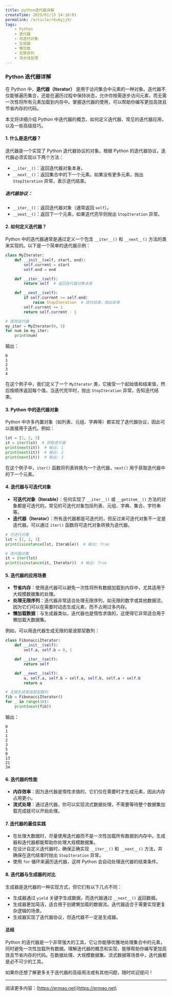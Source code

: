 ```yaml
---
title: python迭代器详解
createTime: 2025/01/13 14:18:01
permalink: /article/r6u6yjj9/
tags:
    - Python
    - 迭代器
    - 可迭代对象
    - 生成器
    - 懒加载
    - 无限序列
    - 流水线处理
---
```

### Python 迭代器详解

在 Python 中，**迭代器（Iterator）** 是用于访问集合中元素的一种对象。迭代器不仅能够遍历集合，还能在遍历过程中保持状态，允许你按需逐步访问元素，而无需一次性将所有元素加载到内存中。掌握迭代器的使用，可以帮助你编写更加高效且节省内存的代码。

本文将详细介绍 Python 中迭代器的概念、如何定义迭代器、常见的迭代器应用，以及一些高级技巧。

#### 1. 什么是迭代器？

迭代器是一个实现了 Python 迭代器协议的对象。根据 Python 的迭代器协议，迭代器必须实现以下两个方法：

- `__iter__()`：返回迭代器对象本身。
- `__next__()`：返回集合中的下一个元素。如果没有更多元素，抛出 `StopIteration` 异常，表示迭代结束。

##### 迭代器协议：
- `__iter__()`：返回迭代器对象（通常返回 `self`）。
- `__next__()`：返回下一个元素，如果迭代完毕则抛出 `StopIteration` 异常。

#### 2. 如何定义迭代器？

Python 中的迭代器通常是通过定义一个包含 `__iter__()` 和 `__next__()` 方法的类来实现的。以下是一个简单的迭代器示例：

```python
class MyIterator:
    def __init__(self, start, end):
        self.current = start
        self.end = end

    def __iter__(self):
        return self  # 返回迭代器对象本身

    def __next__(self):
        if self.current >= self.end:
            raise StopIteration  # 迭代结束，抛出异常
        self.current += 1
        return self.current - 1

# 使用迭代器
my_iter = MyIterator(0, 5)
for num in my_iter:
    print(num)
```

输出：
```
0
1
2
3
4
```

在这个例子中，我们定义了一个 `MyIterator` 类，它接受一个起始值和结束值，然后按顺序返回每个值。当迭代完毕时，抛出 `StopIteration` 异常，告知迭代结束。

#### 3. Python 中的迭代器对象

Python 中许多内置对象（如列表、元组、字典等）都实现了迭代器协议，因此可以直接用于迭代。例如：

```python
lst = [1, 2, 3]
it = iter(lst)  # 获取迭代器
print(next(it))  # 输出: 1
print(next(it))  # 输出: 2
print(next(it))  # 输出: 3
```

在这个例子中，`iter()` 函数将列表转换为一个迭代器，`next()` 用于获取迭代器中的下一个元素。

#### 4. 迭代器与可迭代对象

- **可迭代对象（Iterable）**：任何实现了 `__iter__()` 或 `__getitem__()` 方法的对象都是可迭代的。常见的可迭代对象包括列表、元组、字典、集合、字符串等。
- **迭代器（Iterator）**：所有迭代器都是可迭代的，但反过来可迭代对象不一定是迭代器。可以通过 `iter()` 函数将可迭代对象转换为迭代器。

```python
# 可迭代对象
lst = [1, 2, 3]
print(isinstance(lst, Iterable))  # 输出: True

# 迭代器对象
it = iter(lst)
print(isinstance(it, Iterator))  # 输出: True
```

#### 5. 迭代器的应用场景

- **节省内存**：使用迭代器可以避免一次性将所有数据加载到内存中，尤其适用于大规模数据集的处理。
- **处理无限序列**：迭代器非常适合处理无限序列，如无限的数字或其他数据流，因为它们可以在需要时动态生成元素，而不占用过多内存。
- **懒加载数据**：与生成器类似，迭代器也是惰性求值的，这使得它非常适合用于懒加载大数据集。

例如，可以用迭代器生成无限的斐波那契数列：

```python
class FibonacciIterator:
    def __init__(self):
        self.a, self.b = 0, 1

    def __iter__(self):
        return self

    def __next__(self):
        a, self.a, self.b = self.a, self.b, self.a + self.b
        return a

# 无限生成斐波那契数列
fib = FibonacciIterator()
for _ in range(10):
    print(next(fib))
```

输出：
```
0
1
1
2
3
5
8
13
21
34
```

#### 6. 迭代器的性能

- **内存效率**：因为迭代器是惰性求值的，它们仅在需要时才生成元素，因此内存占用更小。
- **流式处理**：通过迭代器，你可以实现流式数据处理，不需要等待整个数据集加载完成就可以开始处理。

#### 7. 迭代器的最佳实践

- 在处理大数据时，尽量使用迭代器而不是一次性加载所有数据到内存中。生成器和迭代器都能帮助你处理大规模数据集。
- 在设计自定义迭代器时，确保正确实现 `__iter__()` 和 `__next__()` 方法，并确保在迭代结束时抛出 `StopIteration` 异常。
- 使用 `for` 循环来遍历迭代器，这样 Python 会自动处理迭代器的结束条件。

#### 8. 迭代器与生成器的对比

生成器是迭代器的一种实现方式，但它们有以下几点不同：

- 生成器通过 `yield` 关键字生成数据，而迭代器通过 `__next__()` 返回数据。
- 生成器更加简洁，适合用于创建懒加载的数据流。迭代器适合于需要实现更复杂逻辑的场景。
- 生成器实现了迭代器协议，但迭代器不一定是生成器。

#### 总结

Python 的迭代器是一个非常强大的工具，它让你能够优雅地处理集合中的元素，同时避免一次性加载所有数据。理解迭代器的概念和实现，能够帮助你编写更加高效且节省内存的代码。在数据处理、大规模数据集、流式数据等场景中，迭代器都是必不可少的工具。

如果你还想了解更多关于迭代器的高级用法或有其他问题，随时欢迎提问！

---  
阅读更多内容：[https://ermao.net](https://ermao.net)